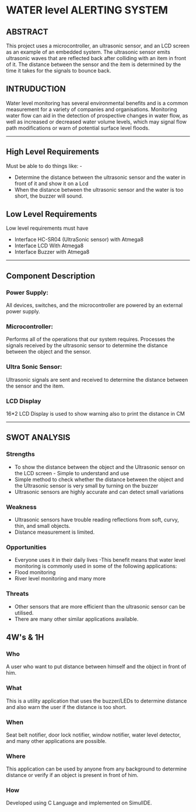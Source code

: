 # WATER level ALERTING SYSTEM

 ## ABSTRACT 
 This project uses a microcontroller, an ultrasonic sensor, and an LCD screen as an example of an embedded system. The ultrasonic sensor emits ultrasonic waves that are reflected back after colliding with an item in front of it. The distance between the sensor and the item is determined by the time it takes for the signals to bounce back.

## INTRUDUCTION
Water level monitoring has several environmental benefits and is a common measurement for a variety of companies and organisations. Monitoring water flow can aid in the detection of prospective changes in water flow, as well as increased or decreased water volume levels, which may signal flow path modifications or warn of potential surface level floods.

-------------------------------------

## High Level Requirements
Must be able to do things like: - 
-  Determine the distance between the ultrasonic sensor and the water in front of it and show it on a Lcd
-  When the distance between the ultrasonic sensor and the water is too short, the buzzer will sound.

## Low Level Requirements
Low level requirements must have
-  Interface HC-SR04 (UltraSonic sensor) with Atmega8
-  Interface LCD With Atmega8
 -  Interface Buzzer with Atmega8
 
 ------------------------------------

 ## Component Description

 ### Power Supply:
All devices, switches, and the microcontroller are powered by an external power supply.

### Microcontroller:
Performs all of the operations that our system requires. Processes the signals received by the ultrasonic sensor to determine the distance between the object and the sensor.

### Ultra Sonic Sensor:
Ultrasonic signals are sent and received to determine the distance between the sensor and the item.

### LCD Display
16*2 LCD Display is used to show warning also to print the distance in CM


--------------------------------------

## SWOT ANALYSIS

### Strengths
- To show the distance between the object and the Ultrasonic sensor on the LCD screen - Simple to understand and use
- Simple method to check whether the distance between the object and the Ultrasonic sensor is very small by turning on the buzzer 
- Ultrasonic sensors are highly accurate and can detect small variations

 ### Weakness 
 - Ultrasonic sensors have trouble reading reflections from soft, curvy, thin, and small objects. 
 - Distance measurement is limited.

 ### Opportunities
 - Everyone uses it in their daily lives 
 -This benefit means that water level monitoring is commonly used in some of the following applications:
- Flood monitoring
- River level monitoring and many more

### Threats
- Other sensors that are more efficient than the ultrasonic sensor can be utilised. 
- There are many other similar applications available.

## 4W's & 1H
### Who
 A user who want to put distance between himself and the object in front of him.

### What
This is a utility application that uses the buzzer/LEDs to determine distance and also warn the user if the distance is too short.

### When 
Seat belt notifier, door lock notifier, window notifier, water level detector, and many other applications are possible.

### Where
This application can be used by anyone from any background to determine distance or verify if an object is present in front of him.

### How
Developed using C Language and implemented on SimulIDE.













